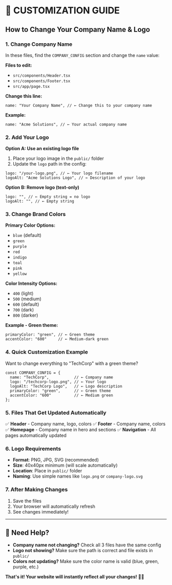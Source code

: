 # 🎯 **CUSTOMIZATION GUIDE**

## **How to Change Your Company Name & Logo**

### **1. Change Company Name**
In these files, find the `COMPANY_CONFIG` section and change the `name` value:

**Files to edit:**
- `src/components/Header.tsx`
- `src/components/Footer.tsx` 
- `src/app/page.tsx`

**Change this line:**
```tsx
name: "Your Company Name", // ← Change this to your company name
```

**Example:**
```tsx
name: "Acme Solutions", // ← Your actual company name
```

### **2. Add Your Logo**

**Option A: Use an existing logo file**
1. Place your logo image in the `public/` folder
2. Update the `logo` path in the config:

```tsx
logo: "/your-logo.png", // ← Your logo filename
logoAlt: "Acme Solutions Logo", // ← Description of your logo
```

**Option B: Remove logo (text-only)**
```tsx
logo: "", // ← Empty string = no logo
logoAlt: "", // ← Empty string
```

### **3. Change Brand Colors**

**Primary Color Options:**
- `blue` (default)
- `green`
- `purple`
- `red`
- `indigo`
- `teal`
- `pink`
- `yellow`

**Color Intensity Options:**
- `400` (light)
- `500` (medium)
- `600` (default)
- `700` (dark)
- `800` (darker)

**Example - Green theme:**
```tsx
primaryColor: "green", // ← Green theme
accentColor: "600"     // ← Medium-dark green
```

### **4. Quick Customization Example**

Want to change everything to "TechCorp" with a green theme?

```tsx
const COMPANY_CONFIG = {
  name: "TechCorp",           // ← Company name
  logo: "/techcorp-logo.png", // ← Your logo
  logoAlt: "TechCorp Logo",   // ← Logo description
  primaryColor: "green",      // ← Green theme
  accentColor: "600"          // ← Medium green
};
```

### **5. Files That Get Updated Automatically**

✅ **Header** - Company name, logo, colors
✅ **Footer** - Company name, colors  
✅ **Homepage** - Company name in hero and sections
✅ **Navigation** - All pages automatically updated

### **6. Logo Requirements**

- **Format**: PNG, JPG, SVG (recommended)
- **Size**: 40x40px minimum (will scale automatically)
- **Location**: Place in `public/` folder
- **Naming**: Use simple names like `logo.png` or `company-logo.svg`

### **7. After Making Changes**

1. Save the files
2. Your browser will automatically refresh
3. See changes immediately!

---

## **🎨 Need Help?**

- **Company name not changing?** Check all 3 files have the same config
- **Logo not showing?** Make sure the path is correct and file exists in `public/`
- **Colors not updating?** Make sure the color name is valid (blue, green, purple, etc.)

**That's it! Your website will instantly reflect all your changes!** 🚀✨
